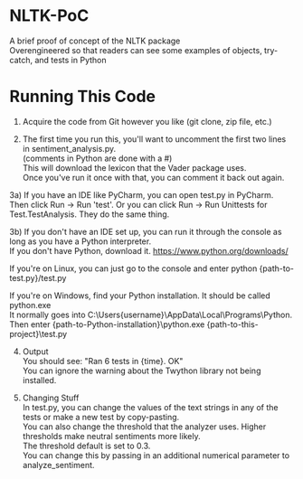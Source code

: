 # NLTK-PoC
A brief proof of concept of the NLTK package  
Overengineered so that readers can see some examples of objects, try-catch, and tests in Python

# Running This Code
1) Acquire the code from Git however you like (git clone, zip file, etc.)


2) The first time you run this, you'll want to uncomment the first two lines in sentiment_analysis.py.  
(comments in Python are done with a #)  
This will download the lexicon that the Vader package uses.  
Once you've run it once with that, you can comment it back out again.  


3a) If you have an IDE like PyCharm, you can open test.py in PyCharm.  
Then click Run -> Run 'test'. Or you can click Run -> Run Unittests for Test.TestAnalysis. They do the same thing.  

3b) If you don't have an IDE set up, you can run it through the console as long as you have a Python interpreter.  
If you don't have Python, download it. https://www.python.org/downloads/  

If you're on Linux, you can just go to the console and enter python {path-to-test.py}/test.py  

If you're on Windows, find your Python installation. It should be called python.exe  
It normally goes into C:\Users\{username}\AppData\Local\Programs\Python.  
Then enter {path-to-Python-installation}\python.exe {path-to-this-project}\test.py  

4) Output  
You should see: "Ran 6 tests in {time}. OK"  
You can ignore the warning about the Twython library not being installed.  

5) Changing Stuff  
In test.py, you can change the values of the text strings in any of the tests or make a new test by copy-pasting.  
You can also change the threshold that the analyzer uses. Higher thresholds make neutral sentiments more likely.  
The threshold default is set to 0.3.  
You can change this by passing in an additional numerical parameter to analyze_sentiment.  
